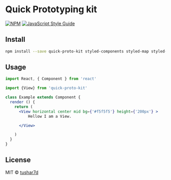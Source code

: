 # Quick Prototyping kit

> 

[![NPM](https://img.shields.io/npm/v/kit.svg)](https://www.npmjs.com/package/kit) [![JavaScript Style Guide](https://img.shields.io/badge/code_style-standard-brightgreen.svg)](https://standardjs.com)

## Install

```bash
npm install --save quick-proto-kit styled-components styled-map styled-system


```

## Usage

```jsx
import React, { Component } from 'react'

import {View} from 'quick-proto-kit'

class Example extends Component {
  render () {
    return (
      <View horizontal center mid bg={'#f5f5f5'} height={'200px'} >
          Hellow I am a View.

      </View>

    )
  }
}
```

## License

MIT © [tushar7d](https://github.com/tushar7d)
